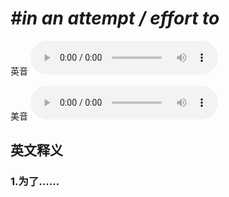# ***\#in an attempt / effort to*** 
英音
<audio src="./media/in an attempt  effort to1_AAC.aac" controls="controls"></audio>

美音
<audio src="./media/in an attempt  effort to2_AAC.aac" controls="controls"></audio>



  

英文释义
---
### 1.**为了……**  


